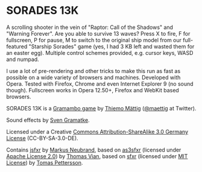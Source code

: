 SORADES 13K
===========

A scrolling shooter in the vein of "Raptor: Call of the Shadows" and "Warning Forever".
Are you able to survive 13 waves? Press X to fire, F for fullscreen, P for pause,
M to switch to the original ship model from our full-featured "Starship Sorades"
game (yes, I had 3 KB left and wasted them for an easter egg). Multiple control
schemes provided, e.g. cursor keys, WASD and numpad. 

I use a lot of pre-rendering and other tricks to make this run as fast as
possible on a wide variety of browsers and machines. Developed with Opera.
Tested with Firefox, Chrome and even Internet Explorer 9 (no sound though).
Fullscreen works in Opera 12.50+, Firefox and WebKit based browsers.

SORADES 13K is a [Gramambo game](http://www.gramambo.de/index.php?option=com_content&view=article&id=4&Itemid=5#Spiele)
by [Thiemo M&auml;ttig](http://maettig.com/)
([@maettig](https://twitter.com/maettig) at Twitter).

Sound effects by [Sven Gramatke](http://www.sven-gramatke.de/).

Licensed under a Creative [Commons Attribution-ShareAlike 3.0 Germany License](http://creativecommons.org/licenses/by-sa/3.0/de/)
(CC-BY-SA-3.0-DE).

Contains [jsfxr](https://github.com/mneubrand/jsfxr)
by [Markus Neubrand](https://twitter.com/markusneubrand),
based on [as3sfxr](http://code.google.com/p/as3sfxr/)
(licensed under [Apache License 2.0](http://www.apache.org/licenses/LICENSE-2.0))
by [Thomas Vian](http://tomvian.com/),
based on [sfxr](http://www.drpetter.se/project_sfxr.html)
(licensed under [MIT License](http://www.opensource.org/licenses/mit-license.php))
by [Tomas Pettersson](http://www.drpetter.se/).